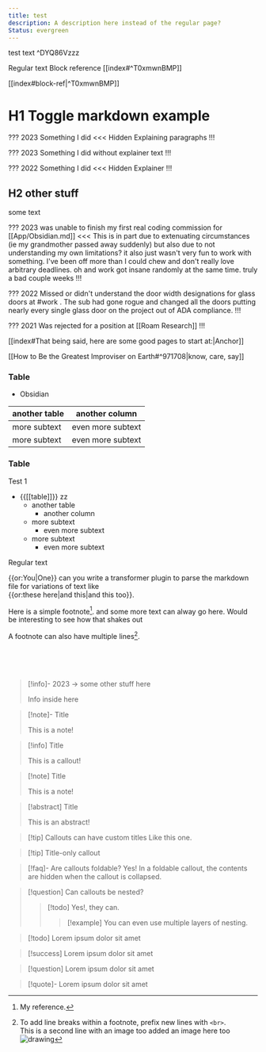 ```yaml
---
title: test
description: A description here instead of the regular page?
Status: evergreen
---
```

test text ^DYQ86Vzzz

Regular text
Block reference [[index#^T0xmwnBMP]]

[[index#block-ref|^T0xmwnBMP]]


# H1 Toggle markdown example

???
2023
Something I did
<<<
Hidden Explaining paragraphs
!!!

???
2023
Something I did without explainer text
!!!

???
2022
Something I did
<<<
Hidden Explainer
!!!

## H2 other stuff

some text

???
2023
was unable to finish my first real coding commission for [[App/Obsidian.md]]
<<<
This is in part due to extenuating circumstances (ie my grandmother passed away suddenly) but also due to not understanding my own limitations? it also just wasn't very fun to work with something. I've been off more than I could chew and don't really love arbitrary deadlines. oh and work got insane randomly at the same time. truly a bad couple weeks
!!!

???
2022
Missed or didn't understand the door width designations for glass doors at #work . The sub had gone rogue and changed all the doors putting nearly every single glass door on the project out of ADA compliance.
!!!

???
2021
Was rejected for a position at [[Roam Research]]
!!!


[[index#That being said, here are some good pages to start at:|Anchor]]

[[How to Be the Greatest Improviser on Earth#^971708|know, care, say]]

### Table
- Obsidian

| another table | another column    |
|---------------|-------------------|
| more subtext  | even more subtext |
| more subtext  | even more subtext |

### Table

Test 1
- {{[[table]]}} zz
    - another table
        - another column
    - more subtext
        - even more subtext
    - more subtext
        - even more subtext

Regular text

{{or:You|One}}
can you write a transformer plugin to parse the markdown file for variations of text like  
{{or:these here|and this|and this too}}.

Here is a simple footnote[^1]. and some more text can alway go here. Would be interesting to see how that shakes out

A footnote can also have multiple lines[^2].

[^1]: My reference.
[^2]: To add line breaks within a footnote, prefix new lines with `<br>`.<br>This is a second line with an image too added an image here too <br><img src="https://edwardtufte.github.io/tufte-css/img/rhino.png" alt="drawing" />


<br>
<br>
<br>

> [!info]- 2023 -> some other stuff here
> 
> Info inside here

> [!note]- Title
> 
> This is a note!

> [!info] Title
> 
> This is a callout!

> [!note] Title
> 
> This is a note!

> [!abstract] Title
> 
> This is an abstract!

> [!tip] Callouts can have custom titles
> Like this one.

> [!tip] Title-only callout

> [!faq]- Are callouts foldable?
> Yes! In a foldable callout, the contents are hidden when the callout is collapsed.

> [!question] Can callouts be nested?
> > [!todo] Yes!, they can.
> > > [!example]  You can even use multiple layers of nesting.

> [!todo]
> Lorem ipsum dolor sit amet

> [!success]
> Lorem ipsum dolor sit amet

> [!question]
> Lorem ipsum dolor sit amet

> [!quote]-
> Lorem ipsum dolor sit amet

